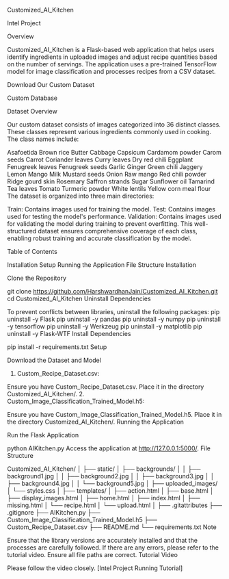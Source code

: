 Customized_AI_Kitchen

Intel Project

Overview

Customized_AI_Kitchen is a Flask-based web application that helps users identify ingredients in uploaded images and adjust recipe quantities based on the number of servings. The application uses a pre-trained TensorFlow model for image classification and processes recipes from a CSV dataset.

Download Our Custom Dataset

Custom Database

Dataset Overview

Our custom dataset consists of images categorized into 36 distinct classes. These classes represent various ingredients commonly used in cooking. The class names include:

Asafoetida
Brown rice
Butter
Cabbage
Capsicum
Cardamom powder
Carom seeds
Carrot
Coriander leaves
Curry leaves
Dry red chili
Eggplant
Fenugreek leaves
Fenugreek seeds
Garlic
Ginger
Green chili
Jaggery
Lemon
Mango
Milk
Mustard seeds
Onion
Raw mango
Red chili powder
Ridge gourd skin
Rosemary
Saffron strands
Sugar
Sunflower oil
Tamarind
Tea leaves
Tomato
Turmeric powder
White lentils
Yellow corn meal flour
The dataset is organized into three main directories:

Train: Contains images used for training the model.
Test: Contains images used for testing the model's performance.
Validation: Contains images used for validating the model during training to prevent overfitting.
This well-structured dataset ensures comprehensive coverage of each class, enabling robust training and accurate classification by the model.

Table of Contents

Installation
Setup
Running the Application
File Structure
Installation

Clone the Repository

git clone https://github.com/HarshwardhanJain/Customized_AI_Kitchen.git
cd Customized_AI_Kitchen
Uninstall Dependencies

To prevent conflicts between libraries, uninstall the following packages:
pip uninstall -y Flask
pip uninstall -y pandas
pip uninstall -y numpy
pip uninstall -y tensorflow
pip uninstall -y Werkzeug
pip uninstall -y matplotlib
pip uninstall -y Flask-WTF
Install Dependencies

pip install -r requirements.txt
Setup

Download the Dataset and Model

1. Custom_Recipe_Dataset.csv:

Ensure you have Custom_Recipe_Dataset.csv.
Place it in the directory Customized_AI_Kitchen/.
2. Custom_Image_Classification_Trained_Model.h5:

Ensure you have Custom_Image_Classification_Trained_Model.h5.
Place it in the directory Customized_AI_Kitchen/.
Running the Application

Run the Flask Application

python AIKitchen.py
Access the application at http://127.0.0.1:5000/.
File Structure

Customized_AI_Kitchen/
│
├── static/
│   ├── backgrounds/
│   │   ├── background1.jpg
│   │   ├── background2.jpg
│   │   ├── background3.jpg
│   │   ├── background4.jpg
│   │   └── background5.jpg
│   ├── uploaded_images/
│   └── styles.css
│
├── templates/
│   ├── action.html
│   ├── base.html
│   ├── display_images.html
│   ├── home.html
│   ├── index.html
│   ├── missing.html
│   └── recipe.html
│   └── upload.html
│
├── .gitattributes
├── .gitignore
├── AIKitchen.py
├── Custom_Image_Classification_Trained_Model.h5
├── Custom_Recipe_Dataset.csv
├── README.md
└── requirements.txt
Note

Ensure that the library versions are accurately installed and that the processes are carefully followed. If there are any errors, please refer to the tutorial video.
Ensure all file paths are correct.
Tutorial Video

Please follow the video closely.
[Intel Project Running Tutorial]
